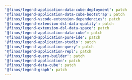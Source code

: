 ```yaml
---
'@finos/legend-application-data-cube-deployment': patch
'@finos/legend-application-data-cube-bootstrap': patch
'@finos/legend-vscode-extension-dependencies': patch
'@finos/legend-extension-dsl-data-quality': patch
'@finos/legend-extension-dsl-data-space': patch
'@finos/legend-application-data-cube': patch
'@finos/legend-application-pure-ide': patch
'@finos/legend-application-studio': patch
'@finos/legend-application-query': patch
'@finos/legend-application-repl': patch
'@finos/legend-query-builder': patch
'@finos/legend-application': patch
'@finos/legend-data-cube': patch
'@finos/legend-graph': patch
---
```

